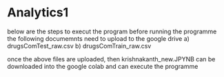 # Analytics1
below are the steps to execut the program
before running the programme the following documemnts need to upload to the google drive
a) drugsComTest_raw.csv
b) drugsComTrain_raw.csv


once the above files are uploaded, then krishnakanth_new.JPYNB can be downloaded into the google colab and can execute the programme
